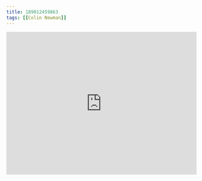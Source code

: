 ```yaml
---
title: 189012459863
tags: [[Colin Newman]]
---
```

<iframe allow="accelerometer; autoplay; clipboard-write; encrypted-media; gyroscope; picture-in-picture" allowfullscreen="" frameborder="0" height="375" id="youtube_iframe" src="https://www.youtube.com/embed/U8VVXwMrOQA?feature=oembed&amp;enablejsapi=1&amp;origin=https://safe.txmblr.com&amp;wmode=opaque" width="500"></iframe>